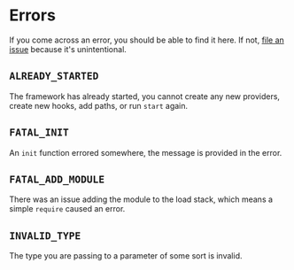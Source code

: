 # Errors

If you come across an error, you should be able to find it here. If not, [file an issue](https://github.com/Daemon6109/Framework/issues) because it's unintentional.

## `ALREADY_STARTED`

The framework has already started, you cannot create any new providers, create new hooks, add paths, or run `start` again.

## `FATAL_INIT`

An `init` function errored somewhere, the message is provided in the error.

## `FATAL_ADD_MODULE`

There was an issue adding the module to the load stack, which means a simple `require` caused an error.

## `INVALID_TYPE`

The type you are passing to a parameter of some sort is invalid.